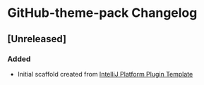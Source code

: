 <!-- Keep a Changelog guide -> https://keepachangelog.com -->

# GitHub-theme-pack Changelog

## [Unreleased]
### Added
- Initial scaffold created from [IntelliJ Platform Plugin Template](https://github.com/JetBrains/intellij-platform-plugin-template)
